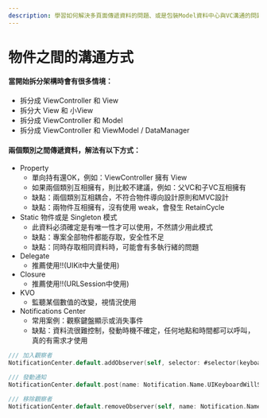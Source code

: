 ```yaml
---
description: 學習如何解決多頁面傳遞資料的問題、或是包裝Model資料中心與VC溝通的問題。
---
```


# 物件之間的溝通方式

#### 當開始拆分架構時會有很多情境：

* 拆分成 ViewController 和 View
* 拆分大 View 和 小View
* 拆分成 ViewController 和 Model
* 拆分成 ViewController 和 ViewModel / DataManager

#### 兩個類別之間傳遞資料，解法有以下方式：

* Property
  * 單向持有還OK，例如：ViewController 擁有 View
  * 如果兩個類別互相擁有，則比較不建議，例如：父VC和子VC互相擁有
  * 缺點：兩個類別互相耦合，不符合物件導向設計原則和MVC設計
  * 缺點：兩物件互相擁有，沒有使用 weak，會發生 RetainCycle
* Static 物件或是 Singleton 模式
  * 此資料必須確定是有唯一性才可以使用，不然請少用此模式
  * 缺點：專案全部物件都能存取，安全性不足
  * 缺點：同時存取相同資料時，可能會有多執行緒的問題
* Delegate
  * 推薦使用!!\(UIKit中大量使用\)
* Closure
  * 推薦使用!!\(URLSession中使用\)
* KVO
  * 監聽某個數值的改變，視情況使用
* Notifications Center
  * 常用案例：觀察鍵盤顯示或消失事件
  * 缺點：資料流很難控制，發動時機不確定，任何地點和時間都可以呼叫，真的有需求才使用

```swift
/// 加入觀察者
NotificationCenter.default.addObserver(self, selector: #selector(keyboardWillBeShown(note:)), name: Notification.Name.UIKeyboardWillShow, object: nil)

/// 發動通知
NotificationCenter.default.post(name: Notification.Name.UIKeyboardWillShow, object: nil, userInfo: userInfo)

/// 移除觀察者
NotificationCenter.default.removeObserver(self, name: Notification.Name.UIKeyboardWillShow, object: nil)
```



